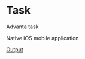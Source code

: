 # Task
Advanta task

Native iOS mobile application 

[Output](https://github.com/AkshayDevkate/Task/blob/main/OutputAdventa.png)
